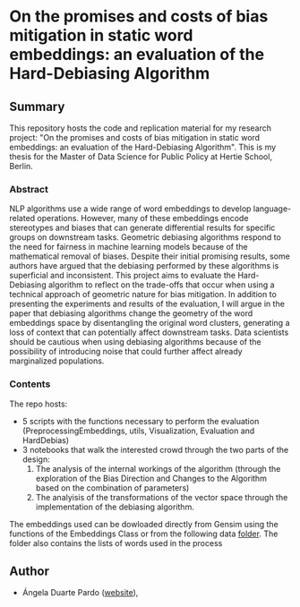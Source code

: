 # On the promises and costs of bias mitigation in static word embeddings: an evaluation of the Hard-Debiasing Algorithm

## Summary

This repository hosts the code and replication material for my research project: "On the promises and costs of bias mitigation in static word embeddings: 
        an evaluation of the Hard-Debiasing Algorithm". This is my thesis for the Master of Data Science for Public Policy at Hertie School, Berlin.

### Abstract

NLP algorithms use a wide range of word embeddings to develop language-related operations. However, many of these embeddings encode stereotypes and biases that can generate differential results for specific groups on downstream tasks. Geometric debiasing algorithms respond to the need for fairness in machine learning models because of the mathematical removal of biases. Despite their initial promising results, some authors have argued that the debiasing performed by these algorithms is superficial and inconsistent. This project aims to evaluate the Hard-Debiasing algorithm to reflect on the trade-offs that occur when using a technical approach of geometric nature for bias mitigation. In addition to presenting the experiments and results of the evaluation, I will argue in the paper that debiasing algorithms change the geometry of the word embeddings space by disentangling the original word clusters, generating a loss of context that can potentially affect downstream tasks. Data scientists should be cautious when using debiasing algorithms because of the possibility of introducing noise that could further affect already marginalized populations.

### Contents

The repo hosts: 
- 5 scripts with the functions necessary to perform the evaluation (PreprocessingEmbeddings, utils, Visualization, Evaluation and HardDebias)
- 3 notebooks that walk the interested crowd through the two parts of the design: 
  1. The analysis of the internal workings of the algorithm (through the exploration of the Bias Direction and Changes to the Algorithm based on the combination of parameters)
  2. The analyisis of the transformations of the vector space through the implementation of the debiasing algorithm.

The embeddings used can be dowloaded directly from Gensim using the functions of the Embeddings Class or from the following data [folder](https://www.dropbox.com/scl/fo/8hdjy5i8quw5ydytluff9/h?dl=0&rlkey=bjxtp86c409zb0hpof0bitohl). The folder also contains the lists of words used in the process

## Author

- Ángela Duarte Pardo ([website](https://github.com/aduarte56)), 


